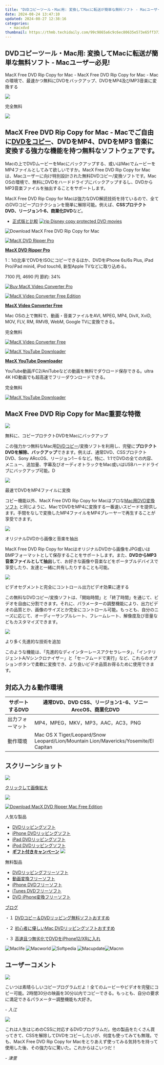 ```yaml
---
title: "DVDコピーツール・Mac用: 変換してMacに転送が簡単な無料ソフト - Macユーザー必見!"
date: 2024-08-24 13:47:10
updated: 2024-08-27 12:38:16
categories:
  - macxdvd
thumbnail: https://thmb.techidaily.com/99c9865a6c9c6ec80635e573e65ff37309dc9b7d70208081aa77b6f0d087fbe7.jpg
---
```


## DVDコピーツール・Mac用: 変換してMacに転送が簡単な無料ソフト - Macユーザー必見!

MacX Free DVD Rip Copy for Mac \- MacX Free DVD Rip Copy for Mac - Macの環境で、最速かつ無料にDVDをバックアップ、DVDをMP4及びMP3音楽に変換する

![](https://www.macxdvd.com/dvd-rip-copy-for-mac-free/../face/dvd-rip-copy-pic.jpg) 

完全無料

![](https://www.macxdvd.com/dvd-rip-copy-for-mac-free/../image-jp/flag.png) 

## MacX Free DVD Rip Copy for Mac - **Macでご自由に[DVDをコピー](https://tools.techidaily.com/macxdvd/products/)、DVDをMP4、DVDをMP3** 音楽に変換する強力な機能を持つ無料なソフトウェアです。

Macの上でDVDムービーをMacにバックアップする、或いはMacでムービーをMP4ファイルとしてみて欲しいですか。MacX Free DVD Rip Copy for Macは、Macユーザーに向け特別設計された無料DVDコピー/変換ソフトです。Mac OSの環境で、無料にDVDをハードドライブにバックアップするし、DVDからMP3音楽ファイルを抽出することをサポートします。

MacX Free DVD Rip Copy for Macは強力なDVD解読技術を持ているので、全てのDVDコピープロテクションを簡単に解除可能。例えば、**CSSプロテクトDVD、リージョン1-6、商業化DVD**など。

* [正式版と比較](https://tools.techidaily.com/macxdvd/products/)
[![rip Disney copy protected DVD movies](https://www.macxdvd.com/dvd-rip-copy-for-mac-free/../image-jp/macxdvdpro-banner-mini.jpg)](https://www.macxdvd.com/dvd-rip-copy-for-mac-free/../how-to-rip-disney-dvd-copy-protection-jp.htm) 

![Download MacX Free DVD Rip Copy for Mac](https://www.macxdvd.com/dvd-rip-copy-for-mac-free/../image-jp/bottom-download-big.jpg) 

[![MacX DVD Ripper Pro](https://www.macxdvd.com/dvd-rip-copy-for-mac-free/../box-image/macx-ripper-box-left.jpg)](https://www.macxdvd.com/dvd-rip-copy-for-mac-free/../mac-video-converter-pro/buy-jp.htm) 

**[MacX DVD Ripper Pro](https://tools.techidaily.com/macxdvd/products/)**

1：1の比率でDVDをISOにコピーできるほか、DVDをiPhone 6s/6s Plus, iPad Pro/iPad mini4, iPod touch6, 新型Apple TVなどに取り込める。

7100 円, 4690 円 節約: 34%

[![Buy MacX Video Converter Pro](https://www.macxdvd.com/dvd-rip-copy-for-mac-free/../image-jp/bottom-buy2.jpg)](https://www.macxdvd.com/dvd-rip-copy-for-mac-free/../mac-dvd-ripper-pro/buy-jp.htm) 

[![MacX Video Converter Free Edition](https://www.macxdvd.com/dvd-rip-copy-for-mac-free/../box-image/free-converter-mini1.jpg)](https://www.macxdvd.com/dvd-rip-copy-for-mac-free/../dvd-ripper-mac-free/index-jp.htm) 

**[MacX Video Converter Free](https://tools.techidaily.com/macxdvd/products/)**

Mac OSの上で無料で、動画・音楽ファイルをAVI, MPEG, MP4, DivX, XviD, MOV, FLV, RM, RMVB, WebM, Google TVに変換できる。

 完全無料 

[![MacX Video Converter Free](https://www.macxdvd.com/dvd-rip-copy-for-mac-free/../image-jp/free-download.jpg)](https://www.macxdvd.com/dvd-rip-copy-for-mac-free/../download/macx-video-converter-free-edition.dmg) 

[![MacX YouTube Downloader](https://www.macxdvd.com/dvd-rip-copy-for-mac-free/../box-image/youtube-mini1.png)](https://tools.techidaily.com/macxdvd/products/)

**[MacX YouTube Downloader](https://tools.techidaily.com/macxdvd/products/)**

YouTube動画/FC2/AniTubeなどの動画を無料でダウロード保存できる。ultra 4K HD動画でも超高速でフリーダウンロードできる。

 完全無料 

[![MacX YouTube Downloader](https://www.macxdvd.com/dvd-rip-copy-for-mac-free/../image-jp/free-download.jpg)](https://www.macxdvd.com/dvd-rip-copy-for-mac-free/../download/macx-youtube-downloader-free.dmg) 

## MacX Free DVD Rip Copy for Mac重要な特徴

![](https://www.macxdvd.com/dvd-rip-copy-for-mac-free/image/1.jpg) 

無料に、コピープロテクトDVDをMacにバックアップ

この強力かつ無料なMac用[DVDコピー](https://tools.techidaily.com/macxdvd/products/)/変換ソフトを利用し、完璧に**プロテクトDVDを解除、バックアップ**できます。例えば、通常DVD、CSSプロテクトDVD、Sony ARccOS、リージョン1－６など。特に、1:1でDVDの全ての内容、メニュー、追加量、字幕及びオーディオトラックをMac或いはUSBハードドライブにバックアップ可能。D

![](https://www.macxdvd.com/dvd-rip-copy-for-mac-free/image/2.jpg) 

最速でDVDをMP4ファイルに変換

コピー機能以外、MacX Free DVD Rip Copy for Macはプロな[Mac用DVD変換ソフト](https://tools.techidaily.com/macxdvd/products/) と同じように、MacでDVDをMP4に変換する一番速いスピードを提供します。手間をなしで変換したMP4ファイルをMP4プレーヤーで再生することが享受できます。

![](https://www.macxdvd.com/dvd-rip-copy-for-mac-free/image/3.jpg) 

オリジナルDVDから画像と音楽を抽出

MacX Free DVD Rip Copy for MacはオリジナルDVDから画像をJPG或いはBMPフォーマットとして保存することをサポートします。また、**DVDからMP3音楽ファイルとして抽出**して、お好きな画像や音楽などをポータブルデバイスで享受したり、友達と一緒に共有したりすることも可能。

![](https://www.macxdvd.com/dvd-rip-copy-for-mac-free/image/4.jpg) 

ビデオセグメントと完全にコントロール出力ビデオ効果に達する

この無料なDVDコピー/変換ソフトは、「開始時間」と「終了時間」を通じて、ビデオを自由に分割できます。それに、パラメーターの調整機能により、出力ビデオの品質とか、画像のサイズとか完全にコントロール可能。もっとも、自分のニーズに応じて、オーディーサンプルレート、フレームレート、解像度及び音量などもカスタマイズできます。

![](https://www.macxdvd.com/dvd-rip-copy-for-mac-free/image/5.jpg) 

より多く先進的な技術を追加

このような機能は、「先進的なディインターレースアクセラレータ」、「インテリジェントA/Vシンクロナイザー」と「セーフムードで実行」など、これらのオプションボタンで柔軟に変換でき、より良いビデオ品質お得るために使用できます。

## 対応入力＆動作環境

| サポートするDVD | 通常DVD、DVD CSS、リージョン1-6、ソニーArccOS、商業化DVD                                              |
| --------- | ------------------------------------------------------------------------------------ |
| 出力フォーマット  | MP4，MPEG，MKV，MP3，AAC，AC3，PNG                                                         |
| 動作環境      | Mac OS X Tiger/Leopard/Snow Leopard/Lion/Mountain Lion/Mavericks/Yosemite/El Capitan |

## スクリーンショット

![](https://www.macxdvd.com/dvd-rip-copy-for-mac-free/image/screenshot-jp.jpg)

[クリックして画像拡大](https://tools.techidaily.com/macxdvd/products/)

![](https://www.macxdvd.com/dvd-rip-copy-for-mac-free/image/screenshot02-jp.jpg) 

[![Download MacX DVD Ripper Mac Free Edition](https://www.macxdvd.com/dvd-rip-copy-for-mac-free/../image-jp/bottom-download-big.jpg)](https://www.macxdvd.com/download/macx-free-dvd-rip-copy-for-mac.dmg)

人気な製品

* [DVDリッピングソフト](https://tools.techidaily.com/macxdvd/products/)
* [iPhone DVDリッピングソフト](https://tools.techidaily.com/macxdvd/products/)
* [iPad DVDリッピングソフト](https://tools.techidaily.com/macxdvd/products/)
* [iPod DVDリッピングソフト](https://tools.techidaily.com/macxdvd/products/)
* [**ギフト付きキャンペーン**](https://tools.techidaily.com/macxdvd/products/) ![](https://www.macxdvd.com/dvd-rip-copy-for-mac-free/../blog/new-fourteen/hot.gif)

無料製品

* [DVDリッピングフリーソフト](https://tools.techidaily.com/macxdvd/products/)
* [動画変換フリーソフト](https://tools.techidaily.com/macxdvd/products/)
* [iPhone DVDフリーソフト](https://tools.techidaily.com/macxdvd/products/)
* [iTunes DVDフリーソフト](https://tools.techidaily.com/macxdvd/products/)
* [DVD iPhone変換フリーソフト](https://tools.techidaily.com/macxdvd/products/)

[ブログ](https://tools.techidaily.com/macxdvd/products/)

・１ [DVDコピー＆DVDリッピング無料ソフトおすすめ](https://tools.techidaily.com/macxdvd/products/)

・２ [初心者に優しいMac DVDリッピングソフトおすすめ](https://tools.techidaily.com/macxdvd/products/)

・３ [高速且つ無劣化でDVDをiPhone12/XRに入れ](https://tools.techidaily.com/macxdvd/products/)

![Maclife](https://www.macxdvd.com/dvd-rip-copy-for-mac-free/../i-pic/maclife.gif) ![Macworld](https://www.macxdvd.com/dvd-rip-copy-for-mac-free/../i-pic/macworld.gif) ![Softpedia](https://www.macxdvd.com/dvd-rip-copy-for-mac-free/../i-pic/softpedia.gif) ![Macupdate](https://www.macxdvd.com/dvd-rip-copy-for-mac-free/../i-pic/macupdate.gif)![Macnn](https://www.macxdvd.com/dvd-rip-copy-for-mac-free/../i-pic/macnn.gif)

## ユーザーコメント

![](https://www.macxdvd.com/dvd-rip-copy-for-mac-free/../image/customer-ico.jpg) 

こいつは素晴らしいコピープログラムだよ！全てのムービーやビデオを完璧にコピー可能。2時間30分の映画を30分以内でコピーできる。もっとも、自分の要求に満足できるパラメーター調整機能も大好き。

_\- 入江_ 

![](https://www.macxdvd.com/dvd-rip-copy-for-mac-free/../image/customer-ico.jpg) 

これは人生はじめのCSSに対応するDVDプログラムだ。他の製品をたくさん買ってきて、CSSを解除してDVDをコピーしたいが、何度も使ってみても無理。でも、MacX Free DVD Rip Copy for Macをとりあえず使ってみる気持ちを持って使用した後、その強力なに驚いた。これからはこいつだ！

_\- 津里_

<ins class="adsbygoogle"
     style="display:block"
     data-ad-format="autorelaxed"
     data-ad-client="ca-pub-7571918770474297"
     data-ad-slot="1223367746"></ins>



<ins class="adsbygoogle"
     style="display:block"
     data-ad-client="ca-pub-7571918770474297"
     data-ad-slot="8358498916"
     data-ad-format="auto"
     data-full-width-responsive="true"></ins>
